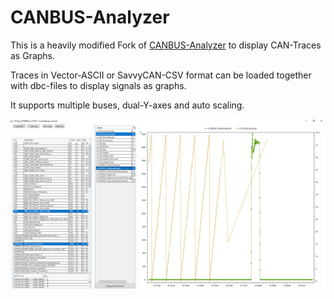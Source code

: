 # CANBUS-Analyzer

This is a heavily modified Fork of [CANBUS-Analyzer](https://github.com/amund7/CANBUS-Analyzer) to display CAN-Traces as Graphs.


Traces in Vector-ASCII or SavvyCAN-CSV format can be loaded together with dbc-files to display signals as graphs.

It supports multiple buses, dual-Y-axes and auto scaling.

![Main window screenshot](screenshot.png)

